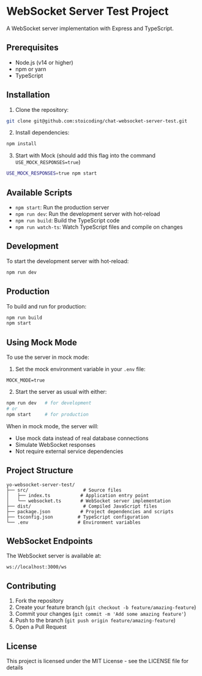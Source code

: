 # WebSocket Server Test Project

A WebSocket server implementation with Express and TypeScript.

## Prerequisites

- Node.js (v14 or higher)
- npm or yarn
- TypeScript

## Installation

1. Clone the repository:
```bash
git clone git@github.com:stoicoding/chat-websocket-server-test.git
```

2. Install dependencies:
```bash
npm install
```

3. Start with Mock (should add this flag into the command `USE_MOCK_RESPONSES=true`)
```bash
USE_MOCK_RESPONSES=true npm start
```

## Available Scripts

- `npm start`: Run the production server
- `npm run dev`: Run the development server with hot-reload
- `npm run build`: Build the TypeScript code
- `npm run watch-ts`: Watch TypeScript files and compile on changes

## Development

To start the development server with hot-reload:
```bash
npm run dev
```

## Production

To build and run for production:
```bash
npm run build
npm start
```

## Using Mock Mode

To use the server in mock mode:

1. Set the mock environment variable in your `.env` file:
```env
MOCK_MODE=true
```

2. Start the server as usual with either:
```bash
npm run dev   # for development
# or
npm start     # for production
```

When in mock mode, the server will:
- Use mock data instead of real database connections
- Simulate WebSocket responses
- Not require external service dependencies

## Project Structure

```
yo-websocket-server-test/
├── src/                    # Source files
│   ├── index.ts           # Application entry point
│   └── websocket.ts       # WebSocket server implementation
├── dist/                   # Compiled JavaScript files
├── package.json           # Project dependencies and scripts
├── tsconfig.json         # TypeScript configuration
└── .env                  # Environment variables
```

## WebSocket Endpoints

The WebSocket server is available at:
```
ws://localhost:3000/ws
```

## Contributing

1. Fork the repository
2. Create your feature branch (`git checkout -b feature/amazing-feature`)
3. Commit your changes (`git commit -m 'Add some amazing feature'`)
4. Push to the branch (`git push origin feature/amazing-feature`)
5. Open a Pull Request

## License

This project is licensed under the MIT License - see the LICENSE file for details
